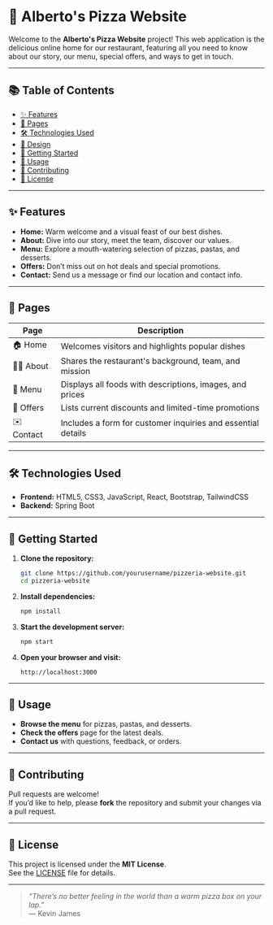 # 🍕 Alberto's Pizza Website

Welcome to the **Alberto's Pizza Website** project! This web application is the delicious online home for our restaurant, featuring all you need to know about our story, our menu, special offers, and ways to get in touch.

---

## 📚 Table of Contents

- [✨ Features](#-features)
- [📄 Pages](#-pages)
- [🛠️ Technologies Used](#️-technologies-used)
- [🎨 Design](#-design)
- [🚀 Getting Started](#-getting-started)
- [🍴 Usage](#-usage)
- [🤝 Contributing](#-contributing)
- [🪪 License](#-license)

---

## ✨ Features

- **Home:** Warm welcome and a visual feast of our best dishes.
- **About:** Dive into our story, meet the team, discover our values.
- **Menu:** Explore a mouth-watering selection of pizzas, pastas, and desserts.
- **Offers:** Don’t miss out on hot deals and special promotions.
- **Contact:** Send us a message or find our location and contact info.

---

## 📄 Pages

| Page      | Description                                                         |
|-----------|---------------------------------------------------------------------|
| 🏠 Home   | Welcomes visitors and highlights popular dishes                     |
| 👨‍🍳 About | Shares the restaurant's background, team, and mission               |
| 🍕 Menu   | Displays all foods with descriptions, images, and prices            |
| 🎉 Offers | Lists current discounts and limited-time promotions                 |
| ✉️ Contact | Includes a form for customer inquiries and essential details        |

---

## 🛠️ Technologies Used

- **Frontend:** HTML5, CSS3, JavaScript, React, Bootstrap, TailwindCSS
- **Backend:** Spring Boot

---

## 🚀 Getting Started

1. **Clone the repository:**
   ```bash
   git clone https://github.com/yourusername/pizzeria-website.git
   cd pizzeria-website
   ```
2. **Install dependencies:**
   ```bash
   npm install
   ```
3. **Start the development server:**
   ```bash
   npm start
   ```
4. **Open your browser and visit:**
   ```
   http://localhost:3000
   ```

---

## 🍴 Usage

- **Browse the menu** for pizzas, pastas, and desserts.
- **Check the offers** page for the latest deals.
- **Contact us** with questions, feedback, or orders.

---

## 🤝 Contributing

Pull requests are welcome!  
If you’d like to help, please **fork** the repository and submit your changes via a pull request.

---

## 🪪 License

This project is licensed under the **MIT License**.  
See the [LICENSE](LICENSE) file for details.

---

> _“There’s no better feeling in the world than a warm pizza box on your lap.”_  
> — Kevin James
